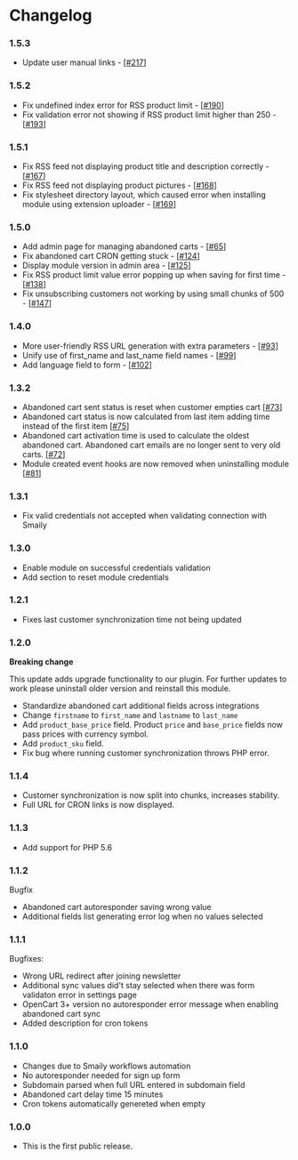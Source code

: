 # Changelog

### 1.5.3

- Update user manual links - [[#217](https://github.com/sendsmaily/smaily-opencart-module/pull/217)]

### 1.5.2

- Fix undefined index error for RSS product limit - [[#190](https://github.com/sendsmaily/smaily-opencart-module/issues/190)]
- Fix validation error not showing if RSS product limit higher than 250 - [[#193](https://github.com/sendsmaily/smaily-opencart-module/pull/193)]

### 1.5.1

- Fix RSS feed not displaying product title and description correctly - [[#167](https://github.com/sendsmaily/smaily-opencart-module/issues/167)]
- Fix RSS feed not displaying product pictures - [[#168](https://github.com/sendsmaily/smaily-opencart-module/issues/168)]
- Fix stylesheet directory layout, which caused error when installing module using extension uploader - [[#169](https://github.com/sendsmaily/smaily-opencart-module/issues/169)]

### 1.5.0

- Add admin page for managing abandoned carts - [[#65](https://github.com/sendsmaily/smaily-opencart-module/issues/65)]
- Fix abandoned cart CRON getting stuck - [[#124](https://github.com/sendsmaily/smaily-opencart-module/issues/124)]
- Display module version in admin area - [[#125](https://github.com/sendsmaily/smaily-opencart-module/issues/125)]
- Fix RSS product limit value error popping up when saving for first time - [[#138](https://github.com/sendsmaily/smaily-opencart-module/issues/138)]
- Fix unsubscribing customers not working by using small chunks of 500 - [[#147](https://github.com/sendsmaily/smaily-opencart-module/pull/147)]

### 1.4.0

- More user-friendly RSS URL generation with extra parameters - [[#93](https://github.com/sendsmaily/smaily-opencart-module/pull/93)]
- Unify use of first_name and last_name field names - [[#99](https://github.com/sendsmaily/smaily-opencart-module/pull/99)]
- Add language field to form - [[#102](https://github.com/sendsmaily/smaily-opencart-module/pull/102)]

### 1.3.2

- Abandoned cart sent status is reset when customer empties cart [[#73](https://github.com/sendsmaily/smaily-opencart-module/issues/73)]
- Abandoned cart status is now calculated from last item adding time instead of the first item [[#75](https://github.com/sendsmaily/smaily-opencart-module/issues/75)]
- Abandoned cart activation time is used to calculate the oldest abandoned cart. Abandoned cart emails are no longer sent to very old carts. [[#72](https://github.com/sendsmaily/smaily-opencart-module/issues/72)]
- Module created event hooks are now removed when uninstalling module [[#81](https://github.com/sendsmaily/smaily-opencart-module/issues/81)]

### 1.3.1

- Fix valid credentials not accepted when validating connection with Smaily

### 1.3.0

- Enable module on successful credentials validation
- Add section to reset module credentials

### 1.2.1

- Fixes last customer synchronization time not being updated

### 1.2.0

**Breaking change**

This update adds upgrade functionality to our plugin.
For further updates to work please uninstall older version and reinstall this module.

- Standardize abandoned cart additional fields across integrations
- Change `firstname` to `first_name` and `lastname` to `last_name`
- Add `product_base_price` field. Product `price` and `base_price` fields now pass prices with currency symbol.
- Add `product_sku` field.
- Fix bug where running customer synchronization throws PHP error.

### 1.1.4

- Customer synchronization is now split into chunks, increases stability.
- Full URL for CRON links is now displayed.

### 1.1.3

- Add support for PHP 5.6

### 1.1.2

Bugfix

- Abandoned cart autoresponder saving wrong value
- Additional fields list generating error log when no values selected

### 1.1.1

Bugfixes:

- Wrong URL redirect after joining newsletter
- Additional sync values did't stay selected when there was form validaton error in settings page
- OpenCart 3+ version no autoresponder error message when enabling abandoned cart sync
- Added description for cron tokens

### 1.1.0

- Changes due to Smaily workflows automation
- No autoresponder needed for sign up form
- Subdomain parsed when full URL entered in subdomain field
- Abandoned cart delay time 15 minutes
- Cron tokens automatically genereted when empty

### 1.0.0

- This is the first public release.

